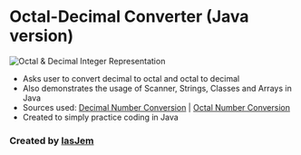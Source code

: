 # Octal-Decimal Converter (Java version)

![Octal & Decimal Integer Representation](https://www.onlinemath4all.com/images/octal2decimal.png)

* Asks user to convert decimal to octal and octal to decimal
* Also demonstrates the usage of Scanner, Strings, Classes and Arrays in Java
* Sources used: [Decimal Number Conversion](http://www.robotroom.com/NumberSystems3.html) | [Octal Number Conversion](http://www.robotroom.com/NumberSystems4.html)
* Created to simply practice coding in Java 

### Created by [IasJem](https://github.com/iasjem)